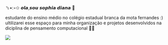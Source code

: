 ﹆•:◦✩
 𝙤𝙡𝙖,𝙨𝙤𝙪 𝙨𝙤𝙥𝙝𝙞𝙖 𝙙𝙞𝙖𝙣𝙖 💋
   
 estudante do ensino médio no colégio estadual branca da mota fernandes :)                                                                                                  
ultilizarei esse espaço para minha organização e projetos desenvolvidos na
diciplina de pensamento computacional 👩‍💻

![](https://media.tenor.com/Pni1r5CHRuMAAAAC/beijo-do-macaco-macaco.gif)
